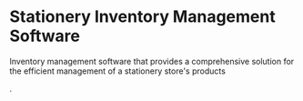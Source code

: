 # Stationery Inventory Management Software

Inventory management software that provides a comprehensive solution for the efficient management of a stationery store's products


.
